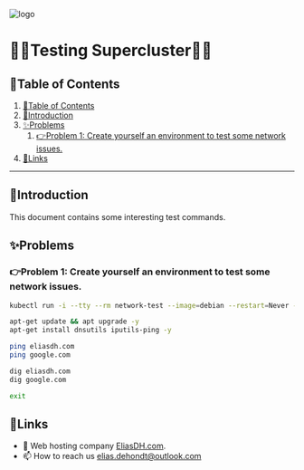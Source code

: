 ![logo](https://eliasdh.com/assets/media/images/logo-github.png)
# 💙🤍Testing Supercluster🤍💙

## 📘Table of Contents

1. [📘Table of Contents](#📘table-of-contents)
2. [🖖Introduction](#🖖introduction)
3. [✨Problems](#✨problems)
    1. [👉Problem 1: Create yourself an environment to test some network issues.](#👉problem-1-create-yourself-an-environment-to-test-some-network-issues)
4. [🔗Links](#🔗links)

---

## 🖖Introduction

This document contains some interesting test commands.

## ✨Problems

### 👉Problem 1: Create yourself an environment to test some network issues.

```bash
kubectl run -i --tty --rm network-test --image=debian --restart=Never -- bash

apt-get update && apt upgrade -y
apt-get install dnsutils iputils-ping -y

ping eliasdh.com
ping google.com

dig eliasdh.com
dig google.com

exit
```

## 🔗Links
- 👯 Web hosting company [EliasDH.com](https://eliasdh.com).
- 📫 How to reach us elias.dehondt@outlook.com